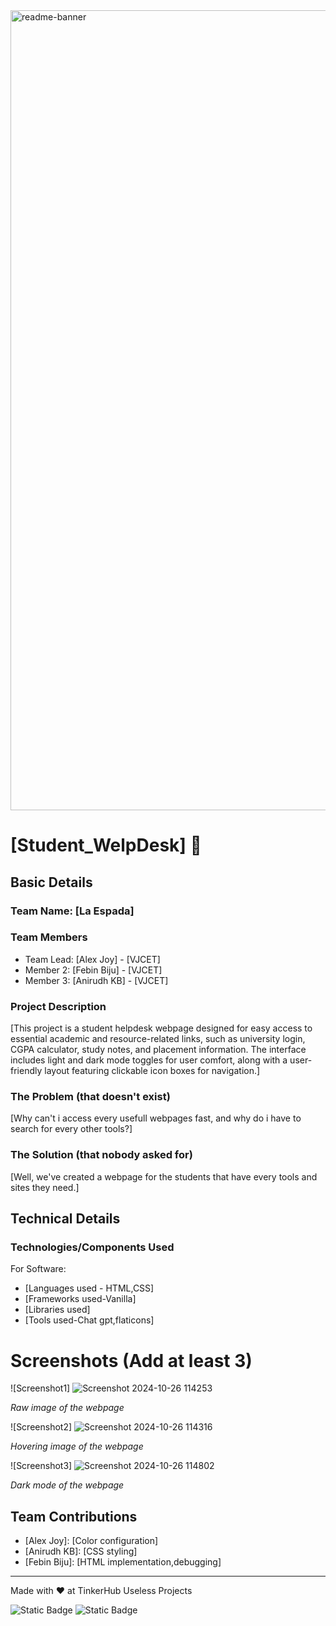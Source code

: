 <img width="1280" alt="readme-banner" src="https://github.com/user-attachments/assets/35332e92-44cb-425b-9dff-27bcf1023c6c">

# [Student_WelpDesk] 🎯


## Basic Details
### Team Name: [La Espada]


### Team Members
- Team Lead: [Alex Joy] - [VJCET]
- Member 2: [Febin Biju] - [VJCET]
- Member 3: [Anirudh KB] - [VJCET]

### Project Description
[This project is a student helpdesk webpage designed for easy access to essential academic and resource-related links, such as university login, CGPA calculator, study notes, and placement information. The interface includes light and dark mode toggles for user comfort, along with a user-friendly layout featuring clickable icon boxes for navigation.]

### The Problem (that doesn't exist)
[Why can't i access every usefull webpages fast, and why do i have to search for every other tools?]

### The Solution (that nobody asked for)
[Well, we've created a webpage for the students that have every tools and sites they need.]

## Technical Details
### Technologies/Components Used
For Software:
- [Languages used - HTML,CSS]
- [Frameworks used-Vanilla]
- [Libraries used]
- [Tools used-Chat gpt,flaticons]



# Screenshots (Add at least 3)
![Screenshot1] ![Screenshot 2024-10-26 114253](https://github.com/user-attachments/assets/2e22b73a-d7e0-418a-b8b5-7464f76443a2)

*Raw image of the webpage*

![Screenshot2] ![Screenshot 2024-10-26 114316](https://github.com/user-attachments/assets/15f55783-c4fc-41e3-b71e-fa3a5fac897b)

*Hovering image of the webpage*

![Screenshot3] ![Screenshot 2024-10-26 114802](https://github.com/user-attachments/assets/dc119403-56cc-4050-bdcc-ddb6911338c2)

*Dark mode of the webpage*



## Team Contributions
- [Alex Joy]: [Color configuration]
- [Anirudh KB]: [CSS styling]
- [Febin Biju]: [HTML implementation,debugging]

---
Made with ❤️ at TinkerHub Useless Projects 

![Static Badge](https://img.shields.io/badge/TinkerHub-24?color=%23000000&link=https%3A%2F%2Fwww.tinkerhub.org%2F)
![Static Badge](https://img.shields.io/badge/UselessProject--24-24?link=https%3A%2F%2Fwww.tinkerhub.org%2Fevents%2FQ2Q1TQKX6Q%2FUseless%2520Projects)



